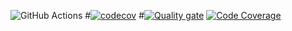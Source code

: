 ![GitHub Actions](https://github.com/kkazakevich/try_github_actions/workflows/Java%20CI/badge.svg)
#[![codecov](https://codecov.io/gh/kkazakevich/try_github_actions/branch/master/graph/badge.svg?token=ZLjbZw01aS)](https://codecov.io/gh/kkazakevich/try_github_actions)
#[![Quality gate](https://sonarcloud.io/api/project_badges/quality_gate?project=kkazakevich_try_github_actions)](https://sonarcloud.io/dashboard?id=kkazakevich_try_github_actions)
[![Code Coverage](https://sonarcloud.io/api/project_badges/measure?project=kkazakevich_try_github_actions&metric=coverage)](https://sonarcloud.io/dashboard?id=kkazakevich_try_github_actions)
